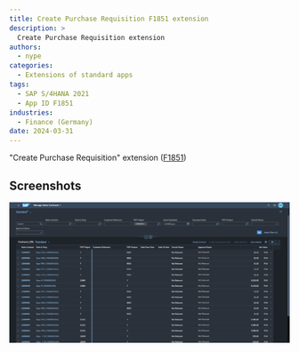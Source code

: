 ```yaml
---
title: Create Purchase Requisition F1851 extension 
description: >
  Create Purchase Requisition extension
authors:
  - nype
categories:
  - Extensions of standard apps
tags:
  - SAP S/4HANA 2021
  - App ID F1851
industries:
  - Finance (Germany)
date: 2024-03-31
---
```


<!-- more -->

"Create Purchase Requisition" extension ([F1851]( https://fioriappslibrary.hana.ondemand.com/sap/fix/externalViewer/#/detail/Apps(%27F1851%27)/S23OP ))

## Screenshots

[![Extended SAP Fiori app F1851 ](res/F1851.png)](res/F1851.png)